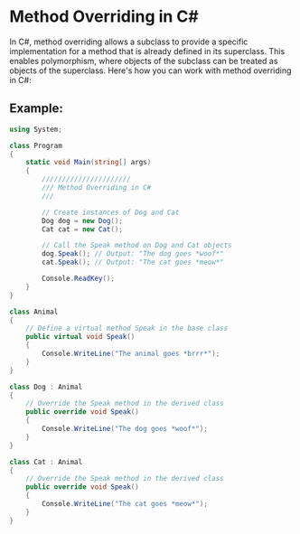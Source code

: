 # Method Overriding in C#

In C#, method overriding allows a subclass to provide a specific implementation for a method that is already defined in its superclass. This enables polymorphism, where objects of the subclass can be treated as objects of the superclass. Here's how you can work with method overriding in C#:

## Example:

```csharp
using System;

class Program
{
    static void Main(string[] args)
    {
        //////////////////////
        /// Method Overriding in C#
        /// 

        // Create instances of Dog and Cat
        Dog dog = new Dog();
        Cat cat = new Cat();

        // Call the Speak method on Dog and Cat objects
        dog.Speak(); // Output: "The dog goes *woof*"
        cat.Speak(); // Output: "The cat goes *meow*"

        Console.ReadKey();
    }
}

class Animal
{
    // Define a virtual method Speak in the base class
    public virtual void Speak()
    {
        Console.WriteLine("The animal goes *brrr*");
    }
}

class Dog : Animal
{
    // Override the Speak method in the derived class
    public override void Speak()
    {
        Console.WriteLine("The dog goes *woof*");
    }
}

class Cat : Animal
{
    // Override the Speak method in the derived class
    public override void Speak()
    {
        Console.WriteLine("The cat goes *meow*");
    }
}
